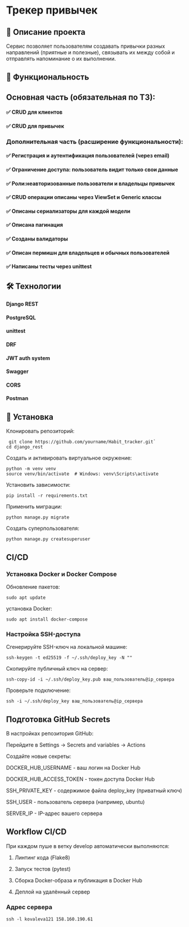 # Трекер привычек
## 📌 Описание проекта
Сервис позволяет пользователям создавать привычки разных направлений (приятные и полезные), связывать их между собой и отправлять напоминание о их выполнении. 


## 🚀 Функциональность
## Основная часть (обязательная по ТЗ):
#### ✅ CRUD для клиентов 
#### ✅ CRUD для привычек
### Дополнительная часть (расширение функциональности):
#### ✅ Регистрация и аутентификация пользователей (через email)
#### ✅ Ограничение доступа: пользователь видит только свои данные
#### ✅ Роли:неавторизованные пользователи и владельцы привычек
#### ✅ CRUD операции описаны через ViewSet и Generic классы
#### ✅ Описаны сериализаторы для каждой модели
#### ✅ Описана пагинация 
#### ✅ Созданы валидаторы 
#### ✅ Описан пермишн для владельцев и обычных пользователей
#### ✅ Написаны тесты через unittest
## 🛠️ Технологии
#### Django REST
#### PostgreSQL
#### unittest
#### DRF
#### JWT auth system
#### Swagger
#### CORS
#### Postman

## 📂 Установка
Клонировать репозиторий:
```
 git clone https://github.com/yourname/Habit_tracker.git`
cd django_rest
```

Создать и активировать виртуальное окружение:
```
python -m venv venv
source venv/bin/activate  # Windows: venv\Scripts\activate
```
Установить зависимости:
```
pip install -r requirements.txt
```


Применить миграции:
```
python manage.py migrate
```
Создать суперпользователя:
```
python manage.py createsuperuser
```

## CI/CD
### Установка Docker и Docker Compose
Обновление пакетов:
```
sudo apt update
```
установка Docker:
```
sudo apt install docker-compose
```
###  Настройка SSH-доступа
Сгенерируйте SSH-ключ на локальной машине:
```
ssh-keygen -t ed25519 -f ~/.ssh/deploy_key -N ""
```
Скопируйте публичный ключ на сервер:
```
ssh-copy-id -i ~/.ssh/deploy_key.pub ваш_пользователь@ip_сервера
```
Проверьте подключение:
```
ssh -i ~/.ssh/deploy_key ваш_пользователь@ip_сервера
```

## Подготовка GitHub Secrets
В настройках репозитория GitHub:

Перейдите в Settings → Secrets and variables → Actions

Создайте новые секреты:

DOCKER_HUB_USERNAME - ваш логин на Docker Hub

DOCKER_HUB_ACCESS_TOKEN - токен доступа Docker Hub

SSH_PRIVATE_KEY - содержимое файла deploy_key (приватный ключ)

SSH_USER - пользователь сервера (например, ubuntu)

SERVER_IP - IP-адрес вашего сервера
 ## Workflow CI/CD
При каждом пуше в ветку develop автоматически выполняются:

1. Линтинг кода (Flake8)

2. Запуск тестов (pytest)

3. Сборка Docker-образа и публикация в Docker Hub

4. Деплой на удалённый сервер


### Адрес сервера
```
ssh -l kovaleva121 158.160.190.61
```